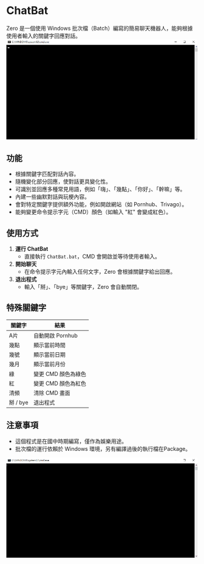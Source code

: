 # ChatBat

Zero 是一個使用 Windows 批次檔（Batch）編寫的簡易聊天機器人，能夠根據使用者輸入的關鍵字回應對話。
![AI GIF](gif/ai.gif)

## 功能
- 根據關鍵字匹配對話內容。
- 隨機變化部分回應，使對話更具變化性。
- 可識別並回應多種常見用語，例如「嗨」、「幾點」、「你好」、「幹嘛」等。
- 內建一些幽默對話與玩梗內容。
- 會對特定關鍵字提供額外功能，例如開啟網站（如 Pornhub、Trivago）。
- 能夠變更命令提示字元（CMD）顏色（如輸入 "紅" 會變成紅色）。

## 使用方式
1. **運行 ChatBat**
   - 直接執行 `ChatBat.bat`，CMD 會開啟並等待使用者輸入。
2. **開始聊天**
   - 在命令提示字元內輸入任何文字，Zero 會根據關鍵字給出回應。
3. **退出程式**
   - 輸入「掰」、「bye」等關鍵字，Zero 會自動關閉。

## 特殊關鍵字
| 關鍵字 | 結果 |
|--------|---------|
| A片 | 自動開啟 Pornhub |
| 幾點 | 顯示當前時間 |
| 幾號 | 顯示當前日期 |
| 幾月 | 顯示當前月份 |
| 綠 | 變更 CMD 顏色為綠色 |
| 紅 | 變更 CMD 顏色為紅色 |
| 清頻 | 清除 CMD 畫面 |
| 掰 / bye | 退出程式 |

## 注意事項
- 這個程式是在國中時期編寫，僅作為娛樂用途。
- 批次檔的運行依賴於 Windows 環境，另有編譯過後的執行檔在Package。

![AI2 GIF](gif/ai%20mf.gif)


